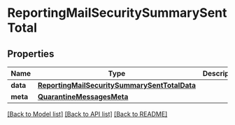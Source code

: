 # ReportingMailSecuritySummarySentTotal

## Properties
Name | Type | Description | Notes
------------ | ------------- | ------------- | -------------
**data** | [**ReportingMailSecuritySummarySentTotalData**](ReportingMailSecuritySummarySentTotalData.md) |  | [optional] 
**meta** | [**QuarantineMessagesMeta**](QuarantineMessagesMeta.md) |  | [optional] 

[[Back to Model list]](../README.md#documentation-for-models) [[Back to API list]](../README.md#documentation-for-api-endpoints) [[Back to README]](../README.md)

